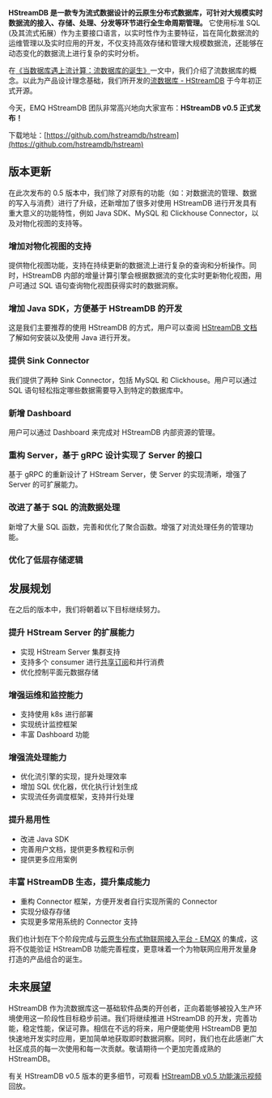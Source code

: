 **HStreamDB 是一款专为流式数据设计的云原生分布式数据库，可针对大规模实时数据流的接入、存储、处理、分发等环节进行全生命周期管理。** 它使用标准 SQL (及其流式拓展）作为主要接口语言，以实时性作为主要特征，旨在简化数据流的运维管理以及实时应用的开发，不仅支持高效存储和管理大规模数据流，还能够在动态变化的数据流上进行复杂的实时分析。

在[《当数据库遇上流计算：流数据库的诞生》](https://www.emqx.com/zh/blog/birth-of-streaming-database)一文中，我们介绍了流数据库的概念。以此为产品设计理念基础，我们所开发的[流数据库 - HStreamDB](https://hstream.io/zh) 于今年初正式开源。

今天，EMQ HStreamDB 团队非常高兴地向大家宣布：**HStreamDB v0.5 正式发布！**

下载地址：[https://github.com/hstreamdb/hstream](https://github.com/hstreamdb/hstream)



## 版本更新

在此次发布的 0.5 版本中，我们除了对原有的功能（如：对数据流的管理、数据的写入与消费）进行了升级，还新增加了很多对使用 HStreamDB  进行开发具有重大意义的功能特性，例如 Java SDK、MySQL 和 Clickhouse Connector，以及对物化视图的支持等。

### 增加对物化视图的支持

提供物化视图功能，支持在持续更新的数据流上进行复杂的查询和分析操作。同时，HStreamDB 内部的增量计算引擎会根据数据流的变化实时更新物化视图，用户可通过 SQL 语句查询物化视图获得实时的数据洞察。

### 增加 Java SDK，方便基于 HStreamDB 的开发

这是我们主要推荐的使用 HStreamDB 的方式，用户可以查阅 [HStreamDB 文档](https://docs.hstream.io/develop/java-sdk/installation/)了解如何安装以及使用 Java 进行开发。

### 提供 Sink Connector

我们提供了两种 Sink Connector，包括 MySQL 和 Clickhouse。用户可以通过 SQL 语句轻松指定哪些数据需要导入到特定的数据库中。

### 新增 Dashboard

用户可以通过 Dashboard 来完成对 HStreamDB 内部资源的管理。

### 重构 Server，基于 gRPC 设计实现了 Server 的接口

基于 gRPC 的重新设计了 HStream Server，使 Server 的实现清晰，增强了 Server 的可扩展能力。

### 改进了基于 SQL 的流数据处理

新增了大量 SQL 函数，完善和优化了聚合函数。增强了对流处理任务的管理功能。

### 优化了低层存储逻辑



## 发展规划

在之后的版本中，我们将朝着以下目标继续努力。

### 提升 HStream Server 的扩展能力

- 实现 HStream Server 集群支持
- 支持多个 consumer 进行[共享订阅](https://www.emqx.com/zh/blog/introduction-to-mqtt5-protocol-shared-subscription)和并行消费
- 优化控制平面元数据存储

### 增强运维和监控能力

- 支持使用 k8s 进行部署
- 实现统计监控框架
- 丰富 Dashboard 功能

### 增强流处理能力

- 优化流引擎的实现，提升处理效率
- 增加 SQL 优化器，优化执行计划生成
- 实现流任务调度框架，支持并行处理

### 提升易用性

- 改进 Java SDK
- 完善用户文档，提供更多教程和示例
- 提供更多应用案例

### 丰富 HStreamDB 生态，提升集成能力

- 重构 Connector 框架，方便开发者自行实现所需的 Connector
- 实现分级存存储
- 实现更多常用系统的 Connector 支持

我们也计划在下个阶段完成与[云原生分布式物联网接入平台 - EMQX](https://www.emqx.com/zh/products/emqx) 的集成，这将不仅能验证 HStreamDB 功能完善程度，更意味着一个为物联网应用开发量身打造的产品组合的诞生。



## 未来展望

HStreamDB 作为流数据库这一基础软件品类的开创者，正向着能够被投入生产环境使用这一阶段性目标稳步前进。我们将继续推进 HStreamDB  的开发，完善功能，稳定性能，保证可靠。相信在不远的将来，用户便能使用 HStreamDB  更加快速地开发实时应用，更加简单地获取即时数据洞察。同时，我们也在此感谢广大社区成员的每一次使用和每一次贡献。敬请期待一个更加完善成熟的  HStreamDB。

有关 HStreamDB v0.5 版本的更多细节，可观看 [HStreamDB v0.5 功能演示视频](https://www.emqx.com/zh/resources/hstreamdb-v-0-5-features-demo)回放。
